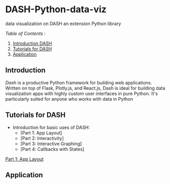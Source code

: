 # DASH-Python-data-viz
data visualization on DASH an extension Python library 

*_Table of Contents_ :*

1. [Introduction DASH](#introduction)
2. [Tutorials for DASH](#tutorials-for-dash)
3. [Application](#application)


## Introduction

_Dash_ is a productive Python framework for building web applications. Written on top of Flask, Plotly.js, and React.js, Dash is ideal for building data visualization apps with highly custom user interfaces in pure Python. It's particularly suited for anyone who works with data in Python

## Tutorials for DASH
* Introduction for basic uses of DASH:
  * [Part 1: App Layout]
  * [Part 2: Interactivity]
  * [Part 3: Interactive Graphing]
  * [Part 4: Callbacks with States]

[Part 1: App Layout](https://dash.plot.ly/getting-started)
## Application

